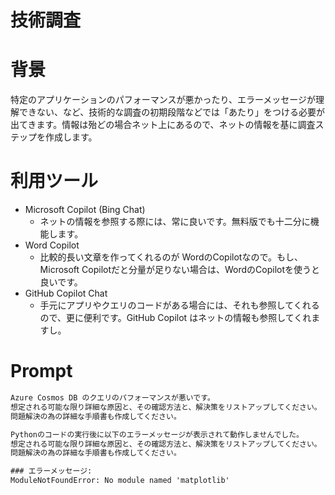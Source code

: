# 技術調査

# 背景

特定のアプリケーションのパフォーマンスが悪かったり、エラーメッセージが理解できない、など、技術的な調査の初期段階などでは「あたり」をつける必要が出てきます。情報は殆どの場合ネット上にあるので、ネットの情報を基に調査ステップを作成します。

# 利用ツール

- Microsoft Copilot (Bing Chat)
    - ネットの情報を参照する際には、常に良いです。無料版でも十二分に機能します。
- Word Copilot
    - 比較的長い文章を作ってくれるのが WordのCopilotなので。もし、Microsoft Copilotだと分量が足りない場合は、WordのCopilotを使うと良いです。
- GitHub Copilot Chat
    - 手元にアプリやクエリのコードがある場合には、それも参照してくれるので、更に便利です。GitHub Copilot はネットの情報も参照してくれますし。

# Prompt

```cmd
Azure Cosmos DB のクエリのパフォーマンスが悪いです。
想定される可能な限り詳細な原因と、その確認方法と、解決策をリストアップしてください。
問題解決の為の詳細な手順書も作成してください。
```

```cmd
Pythonのコードの実行後に以下のエラーメッセージが表示されて動作しませんでした。
想定される可能な限り詳細な原因と、その確認方法と、解決策をリストアップしてください。
問題解決の為の詳細な手順書も作成してください。

### エラーメッセージ:
ModuleNotFoundError: No module named 'matplotlib'
```

